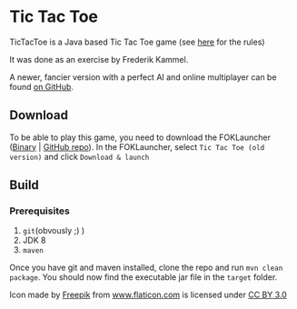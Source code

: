 # Tic Tac Toe
TicTacToe is a Java based Tic Tac Toe game (see 
[here](https://de.wikipedia.org/wiki/Tic-Tac-Toe) for the rules)<br>

It was done as an exercise by Frederik Kammel. 

A newer, fancier version with a perfect AI and online multiplayer can be found [on GitHub](https://github.com/vatbub/tictactoe).

## Download
To be able to play this game, you need to download the FOKLauncher ([Binary](https://bintray.com/vatbub/fokprojectsReleases/foklauncher#downloads) | [GitHub repo](https://github.com/vatbub/foklauncher)).
In the FOKLauncher, select `Tic Tac Toe (old version)` and click `Download & launch`

## Build
### Prerequisites
1. `git`(obvously ;) )
2. JDK 8
3. `maven`

Once you have git and maven installed, clone the repo and run `mvn clean package`. You should now find the executable jar file in the `target` folder.  

<div>Icon made by <a href="http://www.freepik.com" title="Freepik">Freepik</a> from <a href="http://www.flaticon.com" title="Flaticon">www.flaticon.com</a> is licensed under <a href="http://creativecommons.org/licenses/by/3.0/" title="Creative Commons BY 3.0">CC BY 3.0</a></div>